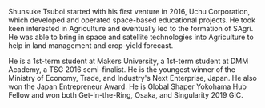 ---
---

Shunsuke Tsuboi started with his first venture in 2016, Uchu Corporation, which developed and operated space-based educational projects. He took keen interested in Agriculture and eventually led to the formation of SAgri. He was able to bring in space and satellite technologies into Agriculture to help in land management and crop-yield forecast.

He is a 1st-term student at Makers University, a 1st-term student at DMM Academy, a TSG 2016 semi-finalist. He is the youngest winner of the Ministry of Economy, Trade, and Industry's Next Enterprise, Japan. He also won the Japan Entrepreneur Award. He is Global Shaper Yokohama Hub Fellow and won both Get-in-the-Ring, Osaka, and Singularity 2019 GIC.
